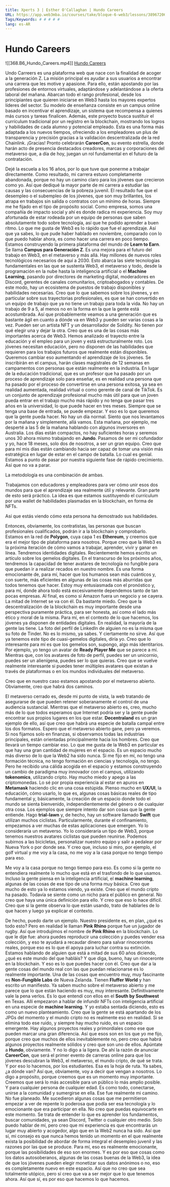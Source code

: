 ```yaml
---
title: Xperts 3 | Esther O'Callaghan | Hundo Careers
URL: https://app.web3mba.io/courses/take/bloque-6-web3/lessons/38967206-xperts-3-esther-o-callaghan-hundo-careers
Tags/Keywords: # # # # #
lang: es-AR
---
```

# Hundo Careers
![[368.B6_Hundo_Careers.mp4]]
[Hundo Careers](https://app.web3mba.io?wvideo=h9jycing0x)

Undo Carreers es una plataforma web que nace con la finalidad de acoger a la generación Z. La misión principal es ayudar a sus usuarios a encontrar una carrera que les motive y apasione. Para ello, están apostando por las profesiones de entornos virtuales, adaptándose y adelantándose a la oferta laboral del mañana. Abarcan todo el rango profesional, desde los principiantes que quieren iniciarse en Web3 hasta los mayores expertos líderes del sector. Su modelo de enseñanza consiste en un campus online basado en incentivar el aprendizaje, un sistema que recompensa a quienes más cursos y tareas finalicen. Además, este proyecto busca sustituir el currículum tradicional por un registro en la blockchain, mostrando los logros y habilidades de cada alumno y potencial empleado. Esta es una forma más adaptada a los nuevos tiempos, ofreciendo a los empleadores un plus de transparencia y precisión gracias a la validación descentralizada de la red Chainlink. ¡Gracias! Pronto celebrarán **CareerCon**, su evento estrella, donde harán acto de presencia destacados creadores, marcas y corporaciones del metaverso que, a día de hoy, juegan un rol fundamental en el futuro de la contratación.

Dejé la escuela a los 16 años, por lo que tuve que ponerme a trabajar directamente. Como resultado, mi carrera estuvo completamente abandonada, porque no hay un camino claro para los jóvenes que crecieron como yo. Así que dediqué la mayor parte de mi carrera a estudiar las causas y las consecuencias de la pobreza juvenil. El resultado fue que el desempleo o el subempleo de los jóvenes, que son muy brillantes, los atrapa en trabajos sin salida o contratos con un mínimo de horas. Siempre me he fijado en el tipo de propósito social. Como empresa, somos una compañía de impacto social y ahí es donde radica mi experiencia. Soy muy afortunada de estar rodeada por un equipo de personas que saben absolutamente todo sobre tecnología, así que he podido aprender a buen ritmo. Lo que me gusta de Web3 es lo rápido que fue el aprendizaje. Así que ya sabes, lo que pude haber hablado en noviembre, comparado con lo que puedo hablar ahora, es como hacer una carrera en poco tiempo. Estamos construyendo la primera plataforma del mundo de **Learn to Earn**. Se llama **Campus para Generación Z**. Es una mejora para el futuro del trabajo en Web3, en el metaverso y más allá. Hay millones de nuevos roles tecnológicos necesarios de aquí a 2030. Esto abarca las siete tecnologías fundamentales en las que se sustenta Web3, el metaverso y todo, desde la programación en la nube hasta la inteligencia artificial o el **Machine Learning**, pasando por directores de marketing digital, moderadores en Discord, gerentes de canales comunitarios, criptoabogados y contables. De este modo, hay un ecosistema de puestos de trabajo disponibles y habilidades necesarias. Creo que lo que sabemos sobre los jóvenes, y en particular sobre sus trayectorias profesionales, es que se han convertido en un equipo de trabajo que ya no tiene un trabajo para toda la vida. No hay un trabajo de 9 a 5, al menos no en la forma en la que la gente está acostumbrada. Así que probablemente veamos a una generación que es bastante ágil en cuanto a dónde va en Web3 y pueden ser varias cosas a la vez. Pueden ser un artista NFT y un desarrollador de Solidity. No tienen por qué elegir una y dejar la otra. Creo que es una de las cosas más importantes acerca de Web3. Hemos analizado el trayecto entre la educación y el empleo para un joven y está estructuralmente roto. Los jóvenes necesitan educación, pero no disponen de las habilidades que requieren para los trabajos futuros que realmente están disponibles. Queremos cambiar eso aumentando el aprendizaje de los jóvenes. Se inscribirán en el campus, harán clases magistrales de 12 semanas en campamentos con personas que están realmente en la industria. En lugar de la educación tradicional, que es un profesor que ha pasado por un proceso de aprendizaje solo para enseñar, es en realidad una persona que ha pasado por el proceso de convertirse en una persona exitosa, ya sea en realidad aumentada, realidad virtual o como gerente de canal de TikTok. Es un conjunto de aprendizaje profesional mucho más útil para que un joven pueda entrar en el trabajo mucho más rápido y no tenga que pasar tres años en la universidad, lo que puede hacer en tres meses. Siempre que se tenga una base de entrada, se puede empezar. Y eso es lo que queremos que la gente pueda hacer. No hay un día normal. Siento que nos levantamos por la mañana y simplemente, allá vamos. Esta mañana, por ejemplo, me desperté a las 5 de la mañana hablando con algunos inversores en Australia. Los días están compactos, no hay suficientes horas y seremos unos 30 ahora mismo trabajando en **Jundo**. Pasamos de ser mi cofundador y yo, hace 18 meses, solo dos de nosotros, a ser un gran equipo. Creo que para mí mis días están cambiando hacia ser capaz de tomar una visión más estratégica en lugar de estar en el campo de batalla. Lo cual es genial. Estamos a punto de pasar por nuestra siguiente fase de rápido crecimiento. Así que no va a parar.

La metodología es una combinación de ambas.

Trabajamos con educadores y empleadores para ver cómo unir esos dos mundos para que el aprendizaje sea realmente útil y relevante. Gran parte de esto será práctico. La idea es que estamos sustituyendo el currículum por una wallet de habilidades plasmadas en la blockchain, en forma de NFTs.

Así que estás viendo cómo esta persona ha demostrado sus habilidades.

Entonces, obviamente, los contratistas, las personas que buscan profesionales cualificados, podrán ir a la blockchain y comprobarlo. Estamos en la red de **Polygon**, cuya capa 1 es **Ethereum**, y creemos que era el mejor tipo de plataforma para nosotros. Porque creo que la Web3 es la próxima iteración de cómo vamos a trabajar, aprender, vivir y ganar en línea. Tendremos identidades digitales. Recientemente hemos escrito un artículo sobre los gemelos digitales. En el transcurso de los próximos años, tendremos la capacidad de tener avatares de tecnología no fungible para que puedan ir a realizar recados en nuestro nombre. Es una forma emocionante de, para mí, hacer que los humanos sean más cuánticos y, con suerte, más eficientes en algunas de las cosas más aburridas que todos tenemos que hacer. Estoy muy entusiasmada con el pronóstico y, para mí, donde ahora todo está excesivamente dependemos tanto de tan pocas empresas. Al final, es como si Amazon fuera un negocio y se cayera. La mitad de Internet se va con él. Da bastante miedo. Creo que la descentralización de la blockchain es muy importante desde una perspectiva puramente práctica, para ser honesta, así como el lado más ético y moral de la misma. Para mí, en el contexto de lo que hacemos, los jóvenes ya disponen de entidades digitales. En realidad, la mayoría de la gente las tiene. La foto del perfil de LinkedIn de alguien no es la misma que su foto de Tinder. No es lo mismo, ya sabes. Y ciertamente no sirve. Así que ya tenemos este tipo de cuasi-gemelos digitales, diría yo. Creo que lo interesante para mí es que los gemelos son, supongo, algo más identitarios. Por ejemplo, yo tengo un avatar de **Ready Player Me** que se parece a mí. Mientras que, con los avatares de foto de perfil, puedes ser un unicornio, puedes ser un alienígena, puedes ser lo que quieras. Creo que se vuelve realmente interesante si puedes tener múltiples avatares que existan a través de plataformas o en los mundos individuales del metaverso.

Creo que en nuestro caso estamos apostando por el metaverso abierto. Obviamente, creo que habrá dos caminos.

El metaverso cerrado es, desde mi punto de vista, la web tratando de asegurarse de que pueden retener soberanamente el control de una audiencia sustancial. Mientras que el metaverso abierto es, creo, mucho más de lo que todos esperamos que Internet podría ser y la gente puede encontrar sus propios lugares en los que estar. **Decentraland** es un gran ejemplo de ello, así que creo que habrá una especie de batalla campal entre los dos formatos. Espero que el metaverso abierto gane, pero ya veremos. Si nos fijamos solo en finanzas, si observamos todas las industrias principales, están orientadas principalmente hacia los hombres. Creo que llevará un tiempo cambiar eso. Lo que me gusta de la Web3 en particular es que hay una gran cantidad de mujeres en el espacio. Es un espacio mucho más diverso de lo que la Web2 ha sido nunca. Si me fijo en mí, no tengo una formación técnica, no tengo formación en ciencias y tecnología, no tengo. Pero he recibido una cálida acogida en el espacio y estamos construyendo un cambio de paradigma muy innovador con el campus, utilizando **tokenomics**, utilizando cripto. Hay mucho miedo y apego a las criptomonedas. Lo sé por propia experiencia al estar en apuros en **Metamask** haciendo clic en una cosa estúpida. Pienso mucho en **UX/UI**, la educación, cómo usarlo, lo que es, algunas cosas básicas reales de tipo fundamental y, básicamente, la creación de un espacio donde todo el mundo se sienta bienvenido, independientemente del género o de cualquier otra cosa. Los ejemplos que siempre intento dar son cosas que la gente entiende. Hago **trial-lawn** y, de hecho, hay un software llamado **Swift** que utilizan muchos ciclistas. Particularmente, durante el confinamiento, empezamos a ver muchas de estas aplicaciones que emergen. Yo lo consideraría un metaverso. Yo lo consideraría un tipo de Web3, porque tenemos nuestros avatares ciclistas que pueden reunirse. Podemos subirnos a las bicicletas, personalizar nuestro equipo y salir a pedalear por Nueva York o por donde sea. Y creo que, incluso si miro, por ejemplo, el golf virtual y me voy a la casa, no me voy a la casa porque no tengo tiempo para eso.

Me voy a la casa porque no tengo tiempo para eso. Es como si la gente no entendiera realmente lo mucho que está en el trasfondo de lo que usamos. Incluso la gente piensa en la inteligencia artificial, el **machine learning**, algunas de las cosas de ese tipo de una forma muy básica. Creo que mucho de esto ya lo estamos viendo, ya existe. Creo que el mundo cripto ha pasado. Todavía se siente como un nicho para el público en general. No creo que haya una única definición para ello. Y creo que eso lo hace difícil. Creo que si la gente observa lo que están usando, trato de hablarles de lo que hacen y luego ya explicar el contexto.

De hecho, puedo darte un ejemplo. Nuestro presidente es, en plan, ¿qué es todo esto? Pero en realidad le llaman **Pink Rhino** porque fue un jugador de rugby. Así que introdujimos el nombre de **Pink Rhino** en la blockchain. Lo que le dije fue: ahora puedes reproducir una colección y puedes vender esa colección, y eso te ayudará a recaudar dinero para salvar rinocerontes reales, porque eso es lo que él apoya para luchar contra su extinción. Estamos hablando de alguien que está a mitad de sus 60 años diciendo, ¿qué es este mundo del que habláis? Y que diga, bueno, hay un rinoceronte en la blockchain. Y eso es lo que puedes hacer con él. Creo que dar a la gente cosas del mundo real con las que puedan relacionarse es lo realmente importante. Una de las cosas que encuentro muy, muy fascinante es **Non-Fungible Labs** de Nueva Zelanda. Tienen **Fluffer World** y han escrito un manifiesto. Ya saben mucho sobre el metaverso abierto y me parece que lo que están haciendo es muy, muy interesante. Definitivamente vale la pena verlos. Es lo que entendí con ellos en el **South by Southwest** en Texas. Allí empezaron a hablar de infundir NFTs con inteligencia artificial en una especie de **machine learning**. Y yo estaba sentada diciendo, esto es como un nuevo planteamiento. Creo que la gente se está apartando de los JPGs del momento y el mundo cripto no es realmente eso en realidad. Si se elimina todo ese ruido, y siempre hay mucho ruido, es un espacio emergente. Hay algunos proyectos reales y primordiales como ese que pueden marcar una gran diferencia. Así que esos son en los que yo me fijo, porque creo que muchos de ellos inevitablemente no, pero creo que habrá algunos proyectos realmente sólidos y creo que son uno de ellos. Apúntate a **Hundo**, obviamente. Y no lo digo a la ligera. De ahí la razón de anunciar **CareerCon**, que será el primer evento de carreras online para que los jóvenes descubran la Web3, el metaverso, el mundo cripto, de qué se trata. Y por eso lo hacemos, por los estudiantes. Esa es la hoja de ruta. Ya sabes, ¿a dónde van? Así que, obviamente, voy a decir que vengan a nosotros. Lo digo a propósito, porque creemos que es un momento muy importante. Creemos que será lo más accesible para un público lo más amplio posible. Y para cualquier persona de cualquier edad. Es como todo, conectarse, unirse a la comunidad y sumergirse en ella. Ese fue realmente mi camino. No fue planeado. Me sucedieron algunas cosas que me permitieron empezar a ver de repente lo poderosa que podía ser esa tecnología y lo emocionante que era participar en ella. No creo que puedas equivocarte en este momento. Se trata de entender lo que es aprender los fundamentos, buscar comunidades, ya sean Discord, Twitter o cualquier otro medio. Solo puedo hablar de mí, pero creo que mi experiencia es que encontrarás un lugar muy abierto y acogedor, algo que en la Web2 nunca ha sido. Así que sí, mi consejo es que nunca hemos tenido un momento en el que realmente exista la posibilidad de abordar de forma integral el desempleo juvenil y las razones por las que se produce. Para mí, eso es realmente emocionante, porque las posibilidades de eso son enormes. Y es por eso que cosas como los datos autosoberanos, algunas de las cosas buenas de la Web3, la idea de que los jóvenes pueden elegir monetizar sus datos anónimos o no, eso es completamente nuevo en este espacio. Así que no creo que sea totalmente utópico, pero sí creo que va a ser mejor que lo que tenemos ahora. Así que sí, es por eso que hacemos lo que hacemos.